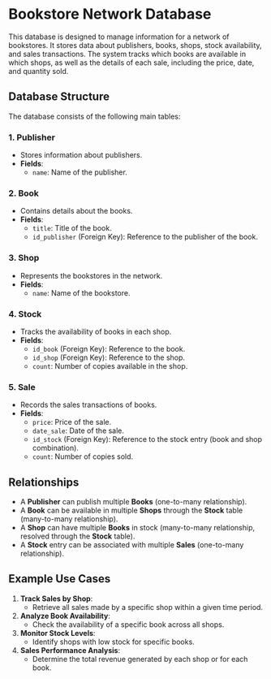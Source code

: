# Bookstore Network Database

This database is designed to manage information for a network of bookstores. It stores data about publishers, books, shops, stock availability, and sales transactions. The system tracks which books are available in which shops, as well as the details of each sale, including the price, date, and quantity sold.

## Database Structure

The database consists of the following main tables:

### 1. **Publisher**
   - Stores information about publishers.
   - **Fields**:
     - `name`: Name of the publisher.

### 2. **Book**
   - Contains details about the books.
   - **Fields**:
     - `title`: Title of the book.
     - `id_publisher` (Foreign Key): Reference to the publisher of the book.

### 3. **Shop**
   - Represents the bookstores in the network.
   - **Fields**:
     - `name`: Name of the bookstore.

### 4. **Stock**
   - Tracks the availability of books in each shop.
   - **Fields**:
     - `id_book` (Foreign Key): Reference to the book.
     - `id_shop` (Foreign Key): Reference to the shop.
     - `count`: Number of copies available in the shop.

### 5. **Sale**
   - Records the sales transactions of books.
   - **Fields**:
     - `price`: Price of the sale.
     - `date_sale`: Date of the sale.
     - `id_stock` (Foreign Key): Reference to the stock entry (book and shop combination).
     - `count`: Number of copies sold.

## Relationships

- A **Publisher** can publish multiple **Books** (one-to-many relationship).
- A **Book** can be available in multiple **Shops** through the **Stock** table (many-to-many relationship).
- A **Shop** can have multiple **Books** in stock (many-to-many relationship, resolved through the **Stock** table).
- A **Stock** entry can be associated with multiple **Sales** (one-to-many relationship).

## Example Use Cases

1. **Track Sales by Shop**:
   - Retrieve all sales made by a specific shop within a given time period.
2. **Analyze Book Availability**:
   - Check the availability of a specific book across all shops.
3. **Monitor Stock Levels**:
   - Identify shops with low stock for specific books.
4. **Sales Performance Analysis**:
   - Determine the total revenue generated by each shop or for each book.
